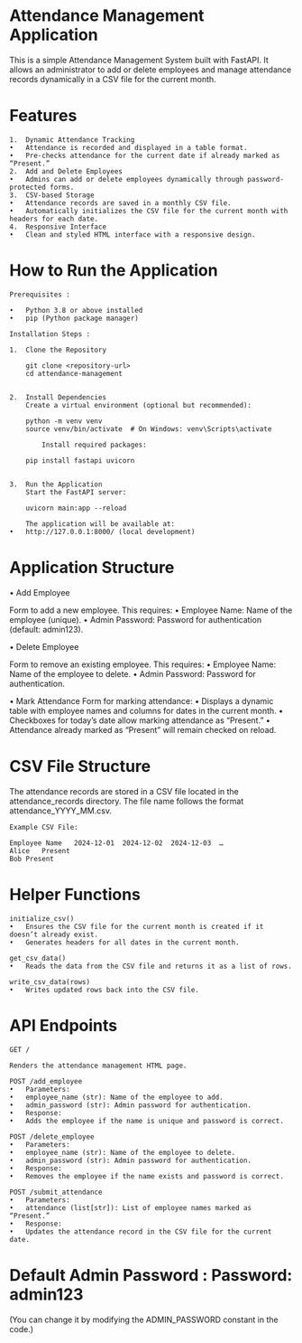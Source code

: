 # Attendance Management Application

This is a simple Attendance Management System built with FastAPI. It allows an administrator to add or delete employees and manage attendance records dynamically in a CSV file for the current month.

# Features

	1.	Dynamic Attendance Tracking
	•	Attendance is recorded and displayed in a table format.
	•	Pre-checks attendance for the current date if already marked as “Present.”
	2.	Add and Delete Employees
	•	Admins can add or delete employees dynamically through password-protected forms.
	3.	CSV-based Storage
	•	Attendance records are saved in a monthly CSV file.
	•	Automatically initializes the CSV file for the current month with headers for each date.
	4.	Responsive Interface
	•	Clean and styled HTML interface with a responsive design.

# How to Run the Application 

	Prerequisites :

	•	Python 3.8 or above installed
	•	pip (Python package manager)
	
	Installation Steps :

	1.	Clone the Repository

		git clone <repository-url>
		cd attendance-management


	2.	Install Dependencies
		Create a virtual environment (optional but recommended):

		python -m venv venv
		source venv/bin/activate  # On Windows: venv\Scripts\activate

	        Install required packages:

		pip install fastapi uvicorn


	3.	Run the Application
		Start the FastAPI server:

		uvicorn main:app --reload

		The application will be available at:
	•	http://127.0.0.1:8000/ (local development)

# Application Structure

•	Add Employee

Form to add a new employee. This requires:
	•	Employee Name: Name of the employee (unique).
	•	Admin Password: Password for authentication (default: admin123).
 
•	Delete Employee

Form to remove an existing employee. This requires:
	•	Employee Name: Name of the employee to delete.
	•	Admin Password: Password for authentication.
 
•	Mark Attendance
Form for marking attendance:
	•	Displays a dynamic table with employee names and columns for dates in the current month.
	•	Checkboxes for today’s date allow marking attendance as “Present.”
	•	Attendance already marked as “Present” will remain checked on reload.

# CSV File Structure

The attendance records are stored in a CSV file located in the attendance_records directory. The file name follows the format attendance_YYYY_MM.csv.

	Example CSV File:

	Employee Name	2024-12-01	2024-12-02	2024-12-03	…
	Alice	Present			
	Bob	Present	

# Helper Functions

	initialize_csv()
	•	Ensures the CSV file for the current month is created if it doesn’t already exist.
	•	Generates headers for all dates in the current month.

	get_csv_data()
	•	Reads the data from the CSV file and returns it as a list of rows.

	write_csv_data(rows)
	•	Writes updated rows back into the CSV file.

# API Endpoints

	GET /

	Renders the attendance management HTML page.

	POST /add_employee
	•	Parameters:
	•	employee_name (str): Name of the employee to add.
	•	admin_password (str): Admin password for authentication.
	•	Response:
	•	Adds the employee if the name is unique and password is correct.

	POST /delete_employee
	•	Parameters:
	•	employee_name (str): Name of the employee to delete.
	•	admin_password (str): Admin password for authentication.
	•	Response:
	•	Removes the employee if the name exists and password is correct.

	POST /submit_attendance
	•	Parameters:
	•	attendance (list[str]): List of employee names marked as “Present.”
	•	Response:
	•	Updates the attendance record in the CSV file for the current date.

# Default Admin Password : Password: admin123

(You can change it by modifying the ADMIN_PASSWORD constant in the code.)
